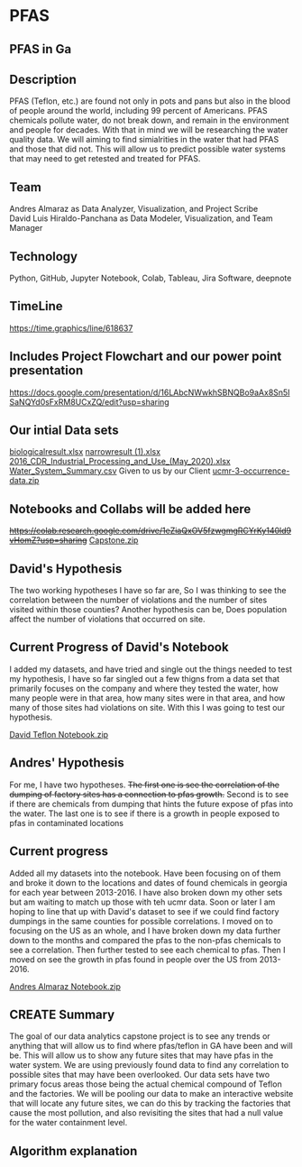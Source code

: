 # PFAS
## PFAS in Ga 
## Description
PFAS (Teflon, etc.) are found not only in pots and pans but also in the blood of people around the world, including 99 percent of Americans. PFAS chemicals pollute water, do not break down, and remain in the environment and people for decades. With that in mind we will be researching the water quality data. We will aiming to find simialrities in the water that had PFAS and those that did not. This will allow us to predict possible water systems that may need to get retested and treated for PFAS.

## Team
Andres Almaraz as Data Analyzer, Visualization, and Project Scribe  
David Luis Hiraldo-Panchana as Data Modeler, Visualization, and Team Manager

## Technology
Python, GitHub, Jupyter Notebook, Colab, Tableau, Jira Software, deepnote 


## TimeLine 
https://time.graphics/line/618637

## Includes Project Flowchart and our power point presentation
https://docs.google.com/presentation/d/16LAbcNWwkhSBNQBo9aAx8Sn5ISaNQYd0sFxRM8UCxZQ/edit?usp=sharing



## Our intial Data sets 
[biologicalresult.xlsx](https://github.com/GGC-DSA/pfas/files/8076303/biologicalresult.xlsx)
[narrowresult (1).xlsx](https://github.com/GGC-DSA/pfas/files/8076304/narrowresult.1.xlsx)
[2016_CDR_Industrial_Processing_and_Use_(May_2020).xlsx](https://github.com/GGC-DSA/pfas/files/8076312/2016_CDR_Industrial_Processing_and_Use_.May_2020.xlsx)
[Water_System_Summary.csv](https://github.com/GGC-DSA/pfas/files/8076308/Water_System_Summary.csv)
Given to us by our Client 
[ucmr-3-occurrence-data.zip](https://github.com/GGC-DSA/pfas/files/8076314/ucmr-3-occurrence-data.zip)

## Notebooks and Collabs will be added here
~~https://colab.research.google.com/drive/1eZiaQxOV5fzwgmgRCYrKy140ld9vHomZ?usp=sharing~~
[Capstone.zip](https://github.com/GGC-DSA/pfas/files/8263158/Capstone.zip)

  
## David's Hypothesis
The two working hypotheses I have so far are, So I was thinking to see the correlation between the number of violations and the number of sites visited within those counties? Another hypothesis can be, Does population affect the number of violations that occurred on site.

## Current Progress of David's Notebook
I added my datasets, and have tried and single out the things needed to test my hypothesis, I have so far singled out a few thigns from a data set that primarily focuses on
the company and where they tested the water, how many people were in that area, how many sites were in that area, and how many of those sites had violations 
on site. With this I was going to test our hypothesis.

[David Teflon Notebook.zip](https://github.com/GGC-DSA/pfas/files/8172962/David.Teflon.Notebook.zip)

## Andres' Hypothesis
For me, I have two hypotheses. ~~The first one is see the correlation of the dumping of factory sites has a connection to pfas growth.~~ Second is to see if there are chemicals from dumping that hints the future expose of pfas into the water. The last one is to see if there is a growth in people exposed to pfas in contaminated locations

## Current progress
Added all my datasets into the notebook. Have been focusing on of them and broke it down to the locations and dates of found chemicals in georgia for each year between 2013-2016. I have also broken down my other sets but am waiting to match up those with teh ucmr data. Soon or later I am hoping to line that up with David's dataset to see if we could find factory dumpings in the same counties for possible correlations.
I moved on to focusing on the US as an whole, and I have broken down my data further down to the months and compared the pfas to the non-pfas chemicals to see a correlation. Then further tested to see each chemical to pfas. Then I moved on see the growth in pfas found in people over the US from 2013-2016.

[Andres Almaraz Notebook.zip](https://github.com/GGC-DSA/pfas/files/8173448/Andres.Almaraz.Notebook.zip)

## CREATE Summary 
The goal of our data analytics capstone project is to see any trends or anything that will allow us to find where pfas/teflon in GA have been and will be. This will allow us to show any future sites that may have pfas in the water system. We are using previously found data to find any correlation to possible sites that may have been overlooked. Our data sets have two primary focus areas those being the actual chemical compound of Teflon and the factories. We will be pooling our data to make an interactive website that will locate any future sites, we can do this by tracking the factories that cause the most pollution, and also revisiting the sites that had a null value for the water containment level.

## Algorithm explanation



